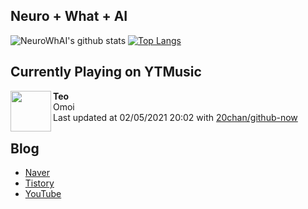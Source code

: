 ## Neuro + What + AI

![NeuroWhAI's github stats](https://github-readme-stats.vercel.app/api?username=neurowhai&count_private=true&show_icons=true)
[![Top Langs](https://github-readme-stats.vercel.app/api/top-langs/?username=neurowhai&layout=compact)](https://github.com/anuraghazra/github-readme-stats)

## Currently Playing on YTMusic

[<img align="left" height="65" src="https://lh3.googleusercontent.com/tqwAe0c3R-FNFCqnWyspacGVnbwCcfznJtvDsnUg_iGHgOE82rS-EuG7_LIrc17Vb1rK3FuAkaAiewwR">](https://music.youtube.com/channel/UCM-4XhCGnEq4he1xIUZBn6A)

**Teo**  
Omoi  
Last updated at 02/05/2021 20:02 with [20chan/github-now](https://github.com/20chan/github-now)

## Blog

- [Naver](http://blog.naver.com/neurowhai)
- [Tistory](http://neurowhai.tistory.com/)
- [YouTube](https://www.youtube.com/channel/UCB_v1xU6laBHOeH6z4L-Mtw)
